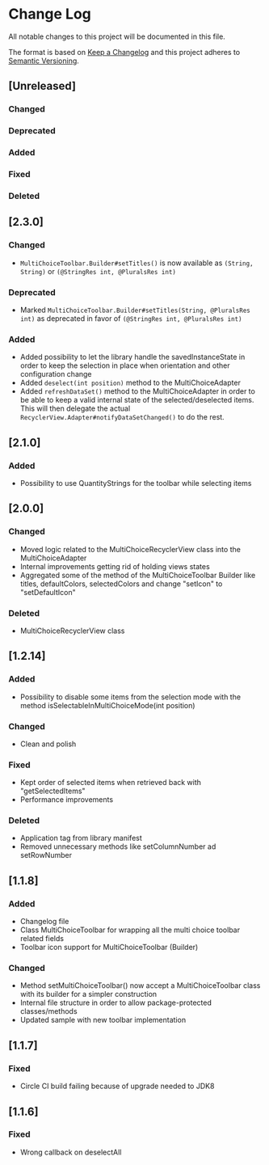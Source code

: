 # Change Log
All notable changes to this project will be documented in this file.

The format is based on [Keep a Changelog](http://keepachangelog.com/)
and this project adheres to [Semantic Versioning](http://semver.org/).

## [Unreleased]
### Changed
### Deprecated
### Added
### Fixed
### Deleted

## [2.3.0]
### Changed
- `MultiChoiceToolbar.Builder#setTitles()` is now available as `(String, String)` or `(@StringRes int, @PluralsRes int)`

### Deprecated
- Marked `MultiChoiceToolbar.Builder#setTitles(String, @PluralsRes int)` as deprecated in favor of `(@StringRes int, @PluralsRes int)`

### Added
- Added possibility to let the library handle the savedInstanceState in order to keep the selection in place when orientation
and other configuration change
- Added `deselect(int position)` method to the MultiChoiceAdapter
- Added `refreshDataSet()` method to the MultiChoiceAdapter in order to be able to keep a valid internal state of the selected/deselected items. This will then delegate the actual `RecyclerView.Adapter#notifyDataSetChanged()` to do the rest.


## [2.1.0]
### Added
- Possibility to use QuantityStrings for the toolbar while selecting items

## [2.0.0]
### Changed
- Moved logic related to the MultiChoiceRecyclerView class into the MultiChoiceAdapter
- Internal improvements getting rid of holding views states
- Aggregated some of the method of the MultiChoiceToolbar Builder like titles, defaultColors, selectedColors and change "setIcon" to "setDefaultIcon"

### Deleted
- MultiChoiceRecyclerView class

## [1.2.14]
### Added
- Possibility to disable some items from the selection mode with the method isSelectableInMultiChoiceMode(int position)

### Changed
- Clean and polish

### Fixed
- Kept order of selected items when retrieved back with "getSelectedItems"
- Performance improvements

### Deleted
- Application tag from library manifest
- Removed unnecessary methods like setColumnNumber ad setRowNumber

## [1.1.8]
### Added
- Changelog file
- Class MultiChoiceToolbar for wrapping all the multi choice toolbar related fields
- Toolbar icon support for MultiChoiceToolbar (Builder)

### Changed
- Method setMultiChoiceToolbar() now accept a MultiChoiceToolbar class with its builder for a simpler construction
- Internal file structure in order to allow package-protected classes/methods
- Updated sample with new toolbar implementation

## [1.1.7]
### Fixed
- Circle CI build failing because of upgrade needed to JDK8

## [1.1.6]
### Fixed
- Wrong callback on deselectAll

